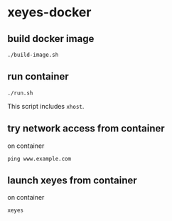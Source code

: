 # xeyes-docker

## build docker image

```
./build-image.sh
```

## run container

```
./run.sh
```

This script includes `xhost`.


## try network access from container

on container

```
ping www.example.com
```

## launch xeyes from container

on container

```
xeyes
```

